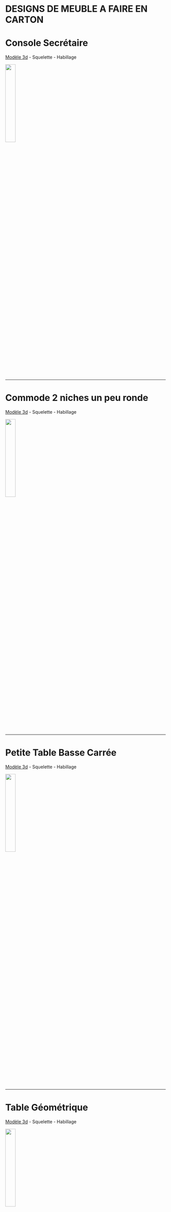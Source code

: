 # DESIGNS DE MEUBLE A FAIRE EN CARTON

# Console Secrétaire
<a href="https://raw.githubusercontent.com/gilboonet/designs/master/MEUBLES/0001.obj"> Modèle 3d</a> - Squelette - Habillage

<img src="https://raw.githubusercontent.com/gilboonet/designs/master/MEUBLES/0001.png" width=25% height=25%>

***
# Commode 2 niches un peu ronde
<a href="https://raw.githubusercontent.com/gilboonet/designs/master/MEUBLES/0002.obj"> Modèle 3d</a> - Squelette - Habillage

<img src="https://raw.githubusercontent.com/gilboonet/designs/master/MEUBLES/0002.png" width=25% height=25%>

***
# Petite Table Basse Carrée
<a href="https://raw.githubusercontent.com/gilboonet/designs/master/MEUBLES/0003.obj"> Modèle 3d</a> - Squelette - Habillage

<img src="https://raw.githubusercontent.com/gilboonet/designs/master/MEUBLES/0003.png" width=25% height=25%>

***
# Table Géométrique
<a href="https://raw.githubusercontent.com/gilboonet/designs/master/MEUBLES/0004.obj"> Modèle 3d</a> - Squelette - Habillage

<img src="https://raw.githubusercontent.com/gilboonet/designs/master/MEUBLES/0004.png" width=25% height=25%>

***
# Fauteuil Club Classique
<a href="https://raw.githubusercontent.com/gilboonet/designs/master/MEUBLES/0005.obj"> Modèle 3d</a> - Squelette - Habillage

<img src="https://raw.githubusercontent.com/gilboonet/designs/master/MEUBLES/0005.png" width=25% height=25%>

***
# Commode galbée
<a href="https://raw.githubusercontent.com/gilboonet/designs/master/MEUBLES/0006.obj"> Modèle 3d</a> - Squelette - Habillage

<img src="https://raw.githubusercontent.com/gilboonet/designs/master/MEUBLES/0006.png" width=25% height=25%>

***
# Buffet galbé (base)
<a href="https://raw.githubusercontent.com/gilboonet/designs/master/MEUBLES/0007.obj"> Modèle 3d</a> - Squelette - Habillage

<img src="https://raw.githubusercontent.com/gilboonet/designs/master/MEUBLES/0007.png" width=25% height=25%>
